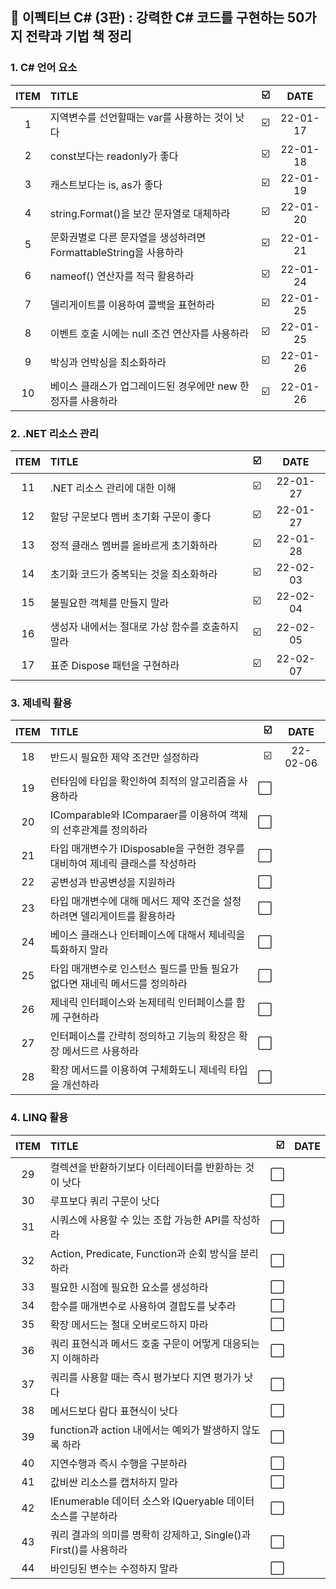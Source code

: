## 📕 이펙티브 C# (3판) : 강력한 C# 코드를 구현하는 50가지 전략과 기법 책 정리


### 1. C#  언어 요소

| ITEM | TITLE | ☑️ | DATE | 
| :--: |   :-------   | ----:| :----: |
| 1 | 지역변수를 선언할때는 var를 사용하는 것이 낫다 | ☑️ | 22-01-17 |
| 2 | const보다는 readonly가 좋다 | ☑️ | 22-01-18 |
| 3 | 캐스트보다는 is, as가 좋다 | ☑️ | 22-01-19 |
| 4 | string.Format()을 보간 문자열로 대체하라 | ☑️ | 22-01-20 |
| 5 | 문화권별로 다른 문자열을 생성하려면 FormattableString을 사용하라 | ☑️ | 22-01-21 |
| 6 | nameof() 연산자를 적극 활용하라 | ☑️ | 22-01-24 |
| 7 | 델리게이트를 이용하여 콜백을 표현하라 | ☑️ | 22-01-25 |
| 8 | 이벤트 호출 시에는 null 조건 연산자를 사용하라 | ☑️ | 22-01-25 |
| 9 | 박싱과 언박싱을 최소화하라 | ☑️ | 22-01-26 |
| 10 | 베이스 클래스가 업그레이드된 경우에만 new 한정자를 사용하라 | ☑️ | 22-01-26 |

### 2. .NET 리소스 관리

| ITEM | TITLE | ☑️ | DATE | 
| :--: |   :-------   | ----:| :----: |
| 11 | .NET 리소스 관리에 대한 이해 | ☑️ | 22-01-27 |
| 12 | 할당 구문보다 멤버 초기화 구문이 좋다 |☑️ | 22-01-27 |
| 13 | 정적 클래스 멤버를 올바르게 초기화하라 | ☑️ | 22-01-28 |
| 14 | 초기화 코드가 중복되는 것을 최소화하라 | ☑️ | 22-02-03 |
| 15 | 불필요한 객체를 만들지 말라|  ☑️ | 22-02-04 |
| 16 | 생성자 내에서는 절대로 가상 함수를 호출하지 말라 | ☑️ | 22-02-05 |
| 17 | 표준 Dispose 패턴을 구현하라 | ☑️ | 22-02-07 |

### 3. 제네릭 활용

| ITEM | TITLE | ☑️ | DATE | 
| :--: |   :-------   | ----:| :----: |
| 18 | 반드시 필요한 제약 조건만 설정하라 | ☑️ | 22-02-06 |
| 19 | 런타임에 타입을 확인하여 최적의 알고리즘을 사용하라 | ⬜️ | |
| 20 | IComparable<T>와 IComparaer<T>를 이용하여 객체의 선후관계를 정의하라 | ⬜️ | |
| 21 | 타입 매개변수가 IDisposable을 구현한 경우를 대비하여 제네릭 클래스를 작성하라 | ⬜️ | |
| 22 | 공변성과 반공변성을 지원하라 | ⬜️ | |
| 23 | 타입 매개변수에 대해 메서드 제약 조건을 설정하려면 델리게이트를 활용하라 | ⬜️ | |
| 24 | 베이스 클래스나 인터페이스에 대해서 제네릭을 특화하지 말라 | ⬜️ |  | |
| 25 | 타입 매개변수로 인스턴스 필드를 만들 필요가 없다면 재네릭 메서드를 정의하라 | ⬜️ | |
| 26 | 제네릭 인터페이스와 논제테릭 인터페이스를 함께 구현하라 | ⬜️ | |
| 27 | 인터페이스를 간략히 정의하고 기능의 확장은 확장 메서드르 사용하라 | ⬜️ | |
| 28 | 확장 메서드를 이용하여 구체화도니 제네릭 타입을 개선하라 | ⬜️ | |
  
### 4. LINQ 활용

| ITEM | TITLE | ☑️ | DATE | 
| :--: |   :-------   | ----:| :----: |
| 29 | 컬렉션을 반환하기보다 이터레이터를 반환하는 것이 낫다 | ⬜️ | |
| 30 | 루프보다 쿼리 구문이 낫다 | ⬜️ | |
| 31 | 시쿼스에 사용할 수 있는 조합 가능한 API를 작성하라 | ⬜️ | |
| 32 | Action, Predicate, Function과 순회 방식을 분리하라 | ⬜️ | |
| 33 | 필요한 시점에 필요한 요소를 생성하라 | ⬜️ | |
| 34 | 함수를 매개변수로 사용하여 결합도를 낮추라 | ⬜️ | |
| 35 | 확장 메서드는 절대 오버로드하지 마라 | ⬜️ | |
| 36 | 쿼리 표현식과 메서드 호출 구문이 어떻게 대응되는지 이해하라 | ⬜️ | |
| 37 | 쿼리를 사용할 때는 즉시 평가보다 지연 평가가 낫다 | ⬜️ | |
| 38 | 메서드보다 람다 표현식이 낫다 | ⬜️ | |
| 39 | function과 action 내에서는 예외가 발생하지 않도록 하라 | ⬜️ | |
| 40 | 지연수행과 즉시 수행을 구분하라 | ⬜️ | |
| 41 | 값비싼 리소스를 캡처하지 말라 | ⬜️ | |
| 42 | IEnumerable<T> 데이터 소스와 IQueryable<T> 데이터 소스를 구분하라 | ⬜️ | |
| 43 | 쿼리 결과의 의미를 명확히 강제하고, Single()과 First()를 사용하라 | ⬜️ | |
| 44 | 바인딩된 변수는 수정하지 말라 | ⬜️ | |
